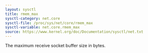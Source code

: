 ```yaml
---
layout: sysctl
title: rmem_max
sysctl-category: net.core
sysctl-file: /proc/sys/net/core/rmem_max
sysctl-variable: net.core.rmem_max
source: https://www.kernel.org/doc/Documentation/sysctl/net.txt
---
```


The maximum receive socket buffer size in bytes.

